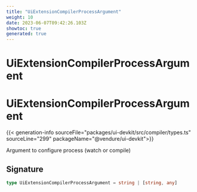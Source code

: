 ```yaml
---
title: "UiExtensionCompilerProcessArgument"
weight: 10
date: 2023-06-07T09:42:26.103Z
showtoc: true
generated: true
---
```

<!-- This file was generated from the Vendure source. Do not modify. Instead, re-run the "docs:build" script -->

# UiExtensionCompilerProcessArgument
<div class="symbol">


# UiExtensionCompilerProcessArgument

{{< generation-info sourceFile="packages/ui-devkit/src/compiler/types.ts" sourceLine="299" packageName="@vendure/ui-devkit">}}

Argument to configure process (watch or compile)

## Signature

```TypeScript
type UiExtensionCompilerProcessArgument = string | [string, any]
```
</div>
